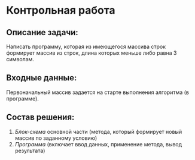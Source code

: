# Контрольная работа
## Описание задачи:
Написать программу, которая из имеющегося массива строк формирует массив из строк, длина которых меньше либо равна 3 символам.

## Входные данные:
Первоначальный массив задается на старте выполнения алгоритма (в программе).

## Состав решения:
1. *Блок-схема* основной части (метода, который формирует новый массив по заданному условию)
2. *Программа* (включает ввод данных, применение метода, вывод результата)